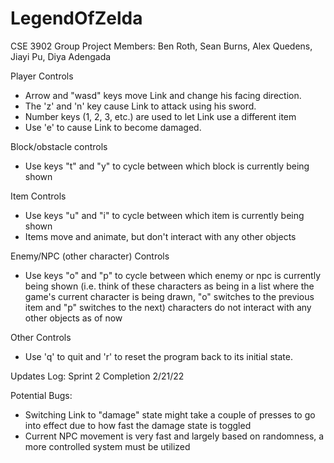 # LegendOfZelda

CSE 3902 Group Project
Members: Ben Roth, Sean Burns, Alex Quedens, Jiayi Pu, Diya Adengada


Player Controls
- Arrow and "wasd" keys move Link and change his facing direction.
- The 'z' and 'n' key cause Link to attack using his sword.
- Number keys (1, 2, 3, etc.) are used to let Link use a different item
- Use 'e' to cause Link to become damaged.

Block/obstacle controls
- Use keys "t" and "y" to cycle between which block is currently being shown

Item Controls
- Use keys "u" and "i" to cycle between which item is currently being shown
- Items move and animate, but don't interact with any other objects

Enemy/NPC (other character) Controls
- Use keys "o" and "p" to cycle between which enemy or npc is currently being shown (i.e. think of these characters as being in a list where the game's current character is being drawn, "o" switches to the previous item and "p" switches to the next)
characters do not interact with any other objects as of now

Other Controls
- Use 'q' to quit and 'r' to reset the program back to its initial state.


Updates Log:
Sprint 2 Completion 2/21/22

Potential Bugs:
- Switching Link to "damage" state might take a couple of presses to go into effect due to how fast the damage state is toggled
- Current NPC movement is very fast and largely based on randomness, a more controlled system must be utilized
